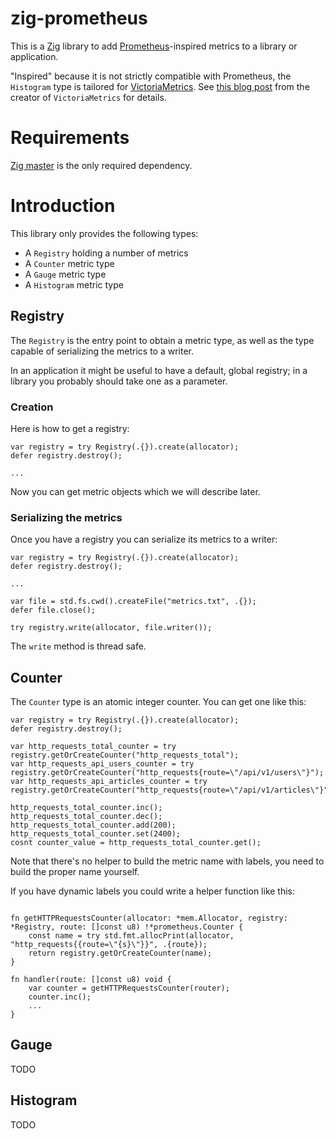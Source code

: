 # zig-prometheus

This is a [Zig](https://ziglang.org/) library to add [Prometheus](https://prometheus.io/docs/concepts/data_model/)-inspired metrics to a library or application.

"Inspired" because it is not strictly compatible with Prometheus, the `Histogram` type is tailored for [VictoriaMetrics](https://github.com/VictoriaMetrics/VictoriaMetrics).
See [this blog post](https://valyala.medium.com/improving-histogram-usability-for-prometheus-and-grafana-bc7e5df0e350) from the creator of `VictoriaMetrics` for details.

# Requirements

[Zig master](https://ziglang.org/download/) is the only required dependency.

# Introduction

This library only provides the following types:
* A `Registry` holding a number of metrics
* A `Counter` metric type
* A `Gauge` metric type
* A `Histogram` metric type

## Registry

The `Registry` is the entry point to obtain a metric type, as well as the type capable of serializing the metrics to a writer.

In an application it might be useful to have a default, global registry; in a library you probably should take one as a parameter.

### Creation

Here is how to get a registry:
```zig
var registry = try Registry(.{}).create(allocator);
defer registry.destroy();

...
```

Now you can get metric objects which we will describe later.

### Serializing the metrics

Once you have a registry you can serialize its metrics to a writer:
```zig
var registry = try Registry(.{}).create(allocator);
defer registry.destroy();

...

var file = std.fs.cwd().createFile("metrics.txt", .{});
defer file.close();

try registry.write(allocator, file.writer());
```

The `write` method is thread safe.

## Counter

The `Counter` type is an atomic integer counter. You can get one like this:

```zig
var registry = try Registry(.{}).create(allocator);
defer registry.destroy();

var http_requests_total_counter = try registry.getOrCreateCounter("http_requests_total");
var http_requests_api_users_counter = try registry.getOrCreateCounter("http_requests{route=\"/api/v1/users\"}");
var http_requests_api_articles_counter = try registry.getOrCreateCounter("http_requests{route=\"/api/v1/articles\"}");

http_requests_total_counter.inc();
http_requests_total_counter.dec();
http_requests_total_counter.add(200);
http_requests_total_counter.set(2400);
cosnt counter_value = http_requests_total_counter.get();

```

Note that there's no helper to build the metric name with labels, you need to build the proper name yourself.

If you have dynamic labels you could write a helper function like this:
```zig

fn getHTTPRequestsCounter(allocator: *mem.Allocator, registry: *Registry, route: []const u8) !*prometheus.Counter {
    const name = try std.fmt.allocPrint(allocator, "http_requests{{route=\"{s}\"}}", .{route});
    return registry.getOrCreateCounter(name);
}

fn handler(route: []const u8) void {
    var counter = getHTTPRequestsCounter(router);
    counter.inc();
    ...
}
```

## Gauge

TODO

## Histogram

TODO
